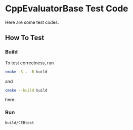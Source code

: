 # CppEvaluatorBase Test Code

Here are some test codes.

## How To Test

### Build

To test correctness, run

```zsh
cmake -S . -B build
```

and

```zsh
cmake --build build
```

here.

### Run

```zsh
build/CEBtest
```

